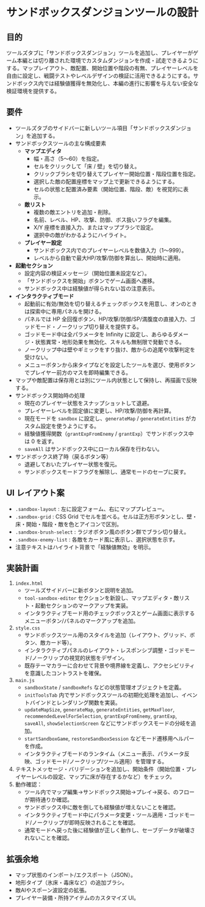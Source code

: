 # サンドボックスダンジョンツールの設計

## 目的
ツールズタブに「サンドボックスダンジョン」ツールを追加し、プレイヤーがゲーム本編とは切り離された環境でカスタムダンジョンを作成・試走できるようにする。マップレイアウト、敵配置、開始位置や階段の有無、プレイヤーレベルを自由に設定し、戦闘テストやレベルデザインの検証に活用できるようにする。サンドボックス内では経験値獲得を無効化し、本編の進行に影響を与えない安全な検証環境を提供する。

## 要件
- ツールズタブのサイドバーに新しいツール項目「サンドボックスダンジョン」を追加する。
- サンドボックスツールの主な構成要素
  - **マップエディタ**
    - 幅・高さ（5〜60）を指定。
    - セルをクリックして「床 / 壁」を切り替え。
    - クリックブラシを切り替えてプレイヤー開始位置・階段位置を指定。
    - 選択した敵の配置座標をマップ上で更新できるようにする。
    - セルの状態と配置済み要素（開始位置、階段、敵）を視覚的に表示。
  - **敵リスト**
    - 複数の敵エントリを追加・削除。
    - 名前、レベル、HP、攻撃、防御、ボス扱いフラグを編集。
    - X/Y 座標を直接入力、またはマップブラシで設定。
    - 選択中の敵がわかるようにハイライト。
  - **プレイヤー設定**
    - サンドボックス内でのプレイヤーレベルを数値入力（1〜999）。
    - レベルから自動で最大HP/攻撃/防御を算出し、開始時に適用。
- **起動セクション**
    - 設定内容の検証メッセージ（開始位置未設定など）。
    - 「サンドボックスを開始」ボタンでゲーム画面へ遷移。
    - サンドボックス中は経験値が得られない旨の注意表示。
- **インタラクティブモード**
    - 起動前に有効/無効を切り替えるチェックボックスを用意し、オンのときは探索中に専用パネルを開ける。
    - パネルでは HP 全回復ボタン、HP/攻撃/防御/SP/満腹度の直接入力、ゴッドモード・ノークリップ切り替えを提供する。
    - ゴッドモード中は全パラメータを Infinity に設定し、あらゆるダメージ・状態異常・地形効果を無効化、スキルも無制限で発動できる。
    - ノークリップ中は壁やギミックをすり抜け、敵からの追尾や攻撃判定を受けない。
    - メニューボタンから床タイプなどを設定したツールを選び、使用ボタンでプレイヤー前方のマスを即時編集できる。
- マップや敵配置は保存用とは別にツール内状態として保持し、再描画で反映する。
- サンドボックス開始時の処理
  - 現在のプレイヤー状態をスナップショットして退避。
  - プレイヤーレベルを固定値に変更し、HP/攻撃/防御を再計算。
  - 現在モードを `sandbox` に設定し、`generateMap` / `generateEntities` がカスタム設定を使うようにする。
  - 経験値獲得関数（`grantExpFromEnemy` / `grantExp`）でサンドボックス中は 0 を返す。
  - `saveAll` はサンドボックス中にローカル保存を行わない。
- サンドボックス終了時（戻るボタン等）
  - 退避しておいたプレイヤー状態を復元。
  - サンドボックスモードフラグを解除し、通常モードのセーブに戻す。

## UI レイアウト案
- `.sandbox-layout` : 左に設定フォーム、右にマッププレビュー。
- `.sandbox-grid` : CSS Grid でセルを並べる。セルは正方形ボタンとし、壁・床・開始・階段・敵を色とアイコンで区別。
- `.sandbox-brush-select` : ラジオボタン風のボタン群でブラシ切り替え。
- `.sandbox-enemy-list` : 各敵をカード風に表示し、選択状態を示す。
- 注意テキストはハイライト背景で「経験値無効」を明示。

## 実装計画
1. `index.html`
   - ツールズサイドバーに新ボタンと説明を追加。
   - `tool-sandbox-editor` セクションを新設し、マップエディタ・敵リスト・起動セクションのマークアップを実装。
   - インタラクティブモード用のチェックボックスとゲーム画面に表示するメニューボタン/パネルのマークアップを追加。
2. `style.css`
   - サンドボックスツール用のスタイルを追加（レイアウト、グリッド、ボタン、敵カード等）。
   - インタラクティブパネルのレイアウト・レスポンシブ調整・ゴッドモード/ノークリップの視覚的状態をデザイン。
   - 既存テーマカラーに合わせて背景や境界線を定義し、アクセシビリティを意識したコントラストを確保。
3. `main.js`
   - `sandboxState` / `sandboxRefs` などの状態管理オブジェクトを定義。
   - `initToolsTab` 内でサンドボックスツールの初期化処理を追加し、イベントバインドとレンダリング関数を実装。
   - `updateMapSize`, `generateMap`, `generateEntities`, `getMaxFloor`, `recommendedLevelForSelection`, `grantExpFromEnemy`, `grantExp`, `saveAll`, `showSelectionScreen` などにサンドボックスモードの分岐を追加。
   - `startSandboxGame`, `restoreSandboxSession` などモード遷移用ヘルパーを作成。
   - インタラクティブモードのランタイム（メニュー表示、パラメータ反映、ゴッドモード/ノークリップ/ツール適用）を管理する。
4. テキストメッセージ・バリデーションを追加し、開始条件（開始位置・プレイヤーレベルの設定、マップに床が存在するかなど）をチェック。
5. 動作確認：
   - ツール内でマップ編集→サンドボックス開始→プレイ→戻る、のフローが期待通りか確認。
   - サンドボックス中に敵を倒しても経験値が増えないことを確認。
   - インタラクティブモード中にパラメータ変更・ツール適用・ゴッドモード/ノークリップが即時反映されることを確認。
   - 通常モードへ戻った後に経験値が正しく動作し、セーブデータが破壊されないことを確認。

## 拡張余地
- マップ状態のインポート/エクスポート（JSON）。
- 地形タイプ（氷床・毒床など）の追加ブラシ。
- 敵AIやスポーン波設定の拡張。
- プレイヤー装備・所持アイテムのカスタマイズ UI。
